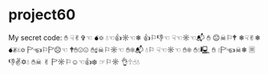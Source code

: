 # project60
My secret code: ✋︎ ☟︎✌︎✞︎☜︎ 💣︎✡︎ 💧︎☜︎👍︎☼︎☜︎❄︎ 👍︎⚐︎👎︎☜︎ ☟︎☜︎☼︎☜︎📬︎ ✋︎ 😐︎☠︎⚐︎🕈︎ ❄︎☟︎✌︎❄︎ 💣︎✌︎☠︎✡︎ 🏱︎☜︎⚐︎🏱︎☹︎☜︎ 🕈︎✋︎☹︎☹︎ ✋︎☝︎☠︎⚐︎☼︎☜︎ ✋︎❄︎📬︎ 💧︎⚐︎ ☟︎☜︎☼︎☜︎ ✋︎❄︎ ✋︎💧︎🖳︎ ✋︎ 💧︎🏱︎☜︎☠︎❄︎ 🗏︎ 👎︎✌︎✡︎💧︎ ✋︎☠︎ ✌︎ 🏱︎☼︎⚐︎☺︎☜︎👍︎❄︎ ☞︎⚐︎☼︎ 👌︎🕆︎☝︎💧︎
